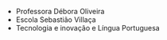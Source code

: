 - Professora Débora Oliveira
- Escola Sebastião Villaça
- Tecnologia e inovação e Língua Portuguesa

<!---
deboraoliveiraaraujo/deboraoliveiraaraujo is a ✨ special ✨ repository because its `README.md` (this file) appears on your GitHub profile.
You can click the Preview link to take a look at your changes.
--->
